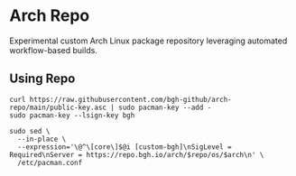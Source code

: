 # Arch Repo

Experimental custom Arch Linux package repository leveraging automated workflow-based builds.

## Using Repo

```shell
curl https://raw.githubusercontent.com/bgh-github/arch-repo/main/public-key.asc | sudo pacman-key --add -
sudo pacman-key --lsign-key bgh

sudo sed \
  --in-place \
  --expression='\@^\[core\]$@i [custom-bgh]\nSigLevel = Required\nServer = https://repo.bgh.io/arch/$repo/os/$arch\n' \
  /etc/pacman.conf
```
